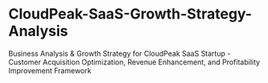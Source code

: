 # CloudPeak-SaaS-Growth-Strategy-Analysis
Business Analysis &amp; Growth Strategy for CloudPeak SaaS Startup - Customer Acquisition Optimization, Revenue Enhancement, and Profitability Improvement Framework
